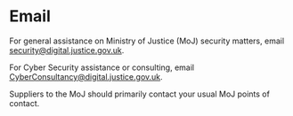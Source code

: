 # Email

For general assistance on Ministry of Justice \(MoJ\) security matters, email [security@digital.justice.gov.uk](mailto:security@digital.justice.gov.uk).

For Cyber Security assistance or consulting, email [CyberConsultancy@digital.justice.gov.uk](mailto:CyberConsultancy@digital.justice.gov.uk).

Suppliers to the MoJ should primarily contact your usual MoJ points of contact.


